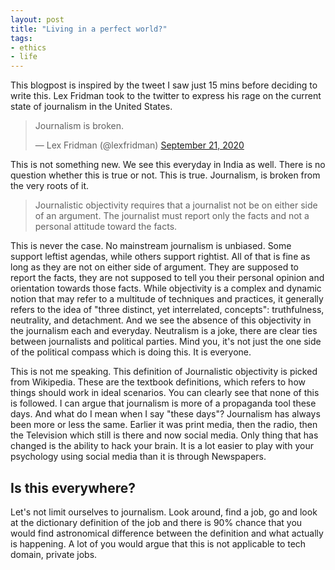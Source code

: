 ```yaml
---
layout: post
title: "Living in a perfect world?"
tags:
- ethics
- life
---
```


This blogpost is inspired by the tweet I saw just 15 mins before deciding to write this. Lex Fridman took to the twitter to express his rage on the current state of journalism in the United States.

<blockquote class="twitter-tweet tw-align-center"><p lang="en" dir="ltr">Journalism is broken.</p>&mdash; Lex Fridman (@lexfridman) <a href="https://twitter.com/lexfridman/status/1308144408760651778?ref_src=twsrc%5Etfw">September 21, 2020</a></blockquote> <script async src="https://platform.twitter.com/widgets.js" charset="utf-8"></script>

This is not something new. We see this everyday in India as well. There is no question whether this is true or not. This is true. Journalism, is broken from the very roots of it.

> Journalistic objectivity requires that a journalist not be on either side of an argument. The journalist must report only the facts and not a personal attitude toward the facts.

This is never the case. No mainstream journalism is unbiased. Some support leftist agendas, while others support rightist. All of that is fine as long as they are not on either side of argument. They are supposed to report the facts, they are not supposed to tell you their personal opinion and orientation towards those facts. While objectivity is a complex and dynamic notion that may refer to a multitude of techniques and practices, it generally refers to the idea of "three distinct, yet interrelated, concepts": truthfulness, neutrality, and detachment. And we see the absence of this objectivity in the journalism each and everyday. Neutralism is a joke, there are clear ties between journalists and political parties. Mind you, it's not just the one side of the political compass which is doing this. It is everyone.

This is not me speaking. This definition of Journalistic objectivity is picked from Wikipedia. These are the textbook definitions, which refers to how things should work in ideal scenarios. You can clearly see that none of this is followed. I can argue that journalism is more of a propaganda tool these days. And what do I mean when I say "these days"? Journalism has always been more or less the same. Earlier it was print media, then the radio, then the Television which still is there and now social media. Only thing that has changed is the ability to hack your brain. It is a lot easier to play with your psychology using social media than it is through Newspapers.

## Is this everywhere?

Let's not limit ourselves to journalism. Look around, find a job, go and look at the dictionary definition of the job and there is 90% chance that you would find astronomical difference between the definition and what actually is happening. A lot of you would argue that this is not applicable to tech domain, private jobs.  

